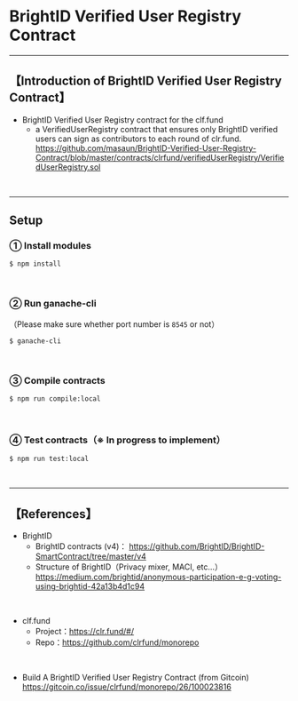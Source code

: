 # BrightID Verified User Registry Contract

***
## 【Introduction of BrightID Verified User Registry Contract】
- BrightID Verified User Registry contract for the clf.fund
  - a VerifiedUserRegistry contract that ensures only BrightID verified users can sign as contributors to each round of clr.fund.
    https://github.com/masaun/BrightID-Verified-User-Registry-Contract/blob/master/contracts/clrfund/verifiedUserRegistry/VerifiedUserRegistry.sol


&nbsp;

***

## Setup
### ① Install modules
```
$ npm install
```

<br>

### ② Run ganache-cli
（Please make sure whether port number is `8545` or not）
```
$ ganache-cli
```

<br>

### ③ Compile contracts
```
$ npm run compile:local
```

<br>

### ④ Test contracts（※ In progress to implement）
```
$ npm run test:local
```


&nbsp;

***

## 【References】
- BrightID
  - BrightID contracts (v4)：
https://github.com/BrightID/BrightID-SmartContract/tree/master/v4
  - Structure of BrightID（Privacy mixer, MACI, etc...）
https://medium.com/brightid/anonymous-participation-e-g-voting-using-brightid-42a13b4d1c94

<br>

- clf.fund 
  - Project：https://clr.fund/#/
  - Repo：https://github.com/clrfund/monorepo

<br>

- Build A BrightID Verified User Registry Contract (from Gitcoin)
https://gitcoin.co/issue/clrfund/monorepo/26/100023816 
